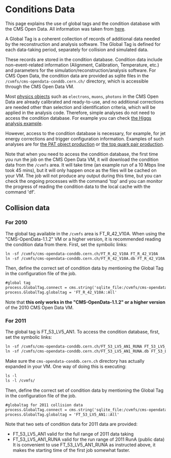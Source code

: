 # Conditions Data
This page explains the use of global tags and the condition database with the CMS Open Data. All information was taken from [here](http://opendata.cern.ch/docs/cms-guide-for-condition-database).

A Global Tag is a coherent collection of records of additional data needed by the reconstruction and analysis software. 
The Global Tag is defined for each data-taking period, separately for collision and simulated data.

These records are stored in the condition database. Condition data include non-event-related information (Alignment, Calibration, Temperature, etc.) and parameters for the simulation/reconstruction/analysis software. For CMS Open Data, the condition data are provided as sqlite files in the `/cvmfs/cms-opendata-conddb.cern.ch/` directory, which is accessible through the CMS Open Data VM.

Most [physics objects](http://opendata.cern.ch/docs/cms-physics-objects-2011) such as `electrons`, `muons`, `photons` in the CMS Open Data are already calibrated and ready-to-use, and no additional corrections are needed other than selection and identification criteria, which will be applied in the analysis code. Therefore, simple analyses do not need to access the condition database. For example you can check [the Higgs analysis example](http://opendata.cern.ch/record/5500).

However, access to the condition database is necessary, for example, for jet energy corrections and trigger configuration information. Examples of such analyses are for [the PAT object production](http://opendata.cern.ch/record/233) or [the top quark pair production](http://opendata.cern.ch/record/5000).

Note that when you need to access the condition database, the first time you run the job on the CMS Open Data VM, it will download the condition data from the `/cvmfs` area. It will take time (an example run of a 10 Mbps line took 45 mins), but it will only happen once as the files will be cached on your VM. The job will not produce any output during this time, but you can check the ongoing processes with the command 'top' and you can monitor the progress of reading the condition data to the local cache with the command 'df'.

## Collision data

### **For 2010** 
The global tag available in the `/cvmfs` area is FT_R_42_V10A. 
When using the "CMS-OpenData-1.1.2" VM or a higher version, it is recommended reading the condition data from there. 
First, set the symbolic links:

```html
ln -sf /cvmfs/cms-opendata-conddb.cern.ch/FT_R_42_V10A FT_R_42_V10A
ln -sf /cvmfs/cms-opendata-conddb.cern.ch/FT_R_42_V10A.db FT_R_42_V10A.db
```
Then, define the correct set of condition data by mentioning the Global Tag in the configuration file of the job.

```html
#global tag
process.GlobalTag.connect = cms.string('sqlite_file:/cvmfs/cms-opendata-conddb.cern.ch/FT_R_42_V10A.db')
process.GlobalTag.globaltag = 'FT_R_42_V10A::All'
```
Note that **this only works in the "CMS-OpenData-1.1.2" or a higher version** of the 2010 CMS Open Data VM.

### **For 2011**
The global tag is FT_53_LV5_AN1. To access the condition database, first, set the symbolic links:
```html
ln -sf /cvmfs/cms-opendata-conddb.cern.ch/FT_53_LV5_AN1_RUNA FT_53_LV5_AN1
ln -sf /cvmfs/cms-opendata-conddb.cern.ch/FT_53_LV5_AN1_RUNA.db FT_53_LV5_AN1_RUNA.db
```
Make sure the `cms-opendata-conddb.cern.ch` directory has actually expanded in your VM. One way of doing this is executing:

```html
ls -l
ls -l /cvmfs/
```
Then, define the correct set of condition data by mentioning the Global Tag in the configuration file of the job.

```html
#globaltag for 2011 collision data
process.GlobalTag.connect = cms.string('sqlite_file:/cvmfs/cms-opendata-conddb.cern.ch/FT_53_LV5_AN1_RUNA.db')
process.GlobalTag.globaltag = 'FT_53_LV5_AN1::All'
```
Note that two sets of condition data for 2011 data are provided:

  - FT_53_LV5_AN1 valid for the full range of 2011 data taking
  - FT_53_LV5_AN1_RUNA valid for the run range of 2011 RunA (public data)
It is convenient to use FT_53_LV5_AN1_RUNA as instructed above, it makes the starting time of the first job somewhat faster.  
 





